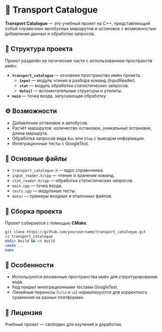 
# 🚌 Transport Catalogue

**Transport Catalogue** — это учебный проект на C++, представляющий собой справочник автобусных маршрутов и остановок с возможностью добавления данных и обработки запросов.

## 📂 Структура проекта

Проект разделён на логические части с использованием пространств имён:
- **`transport_catalogue`** — основное пространство имён проекта.
  - **`input`** — модуль чтения и разбора команд (InputReader).
  - **`stat`** — модуль обработки статистических запросов.
  - **`detail`** — вспомогательные структуры и утилиты.
- **`main`** — точка входа, запускающая обработку.

## ⚙️ Возможности

- Добавление остановок и автобусов.
- Расчёт маршрутов: количество остановок, уникальные остановки, длина маршрута.
- Обработка запросов вида `Bus` или `Stop` с выводом информации.
- Интеграционные тесты с GoogleTest.

## 📁 Основные файлы

- `transport_catalogue.h` — ядро справочника.
- `input_reader.h/cpp` — чтение и хранение команд.
- `stat_reader.h/cpp` — обработка статистических запросов.
- `main.cpp` — точка входа.
- `tests.cpp` — модульные тесты.
- `data/` — примеры входных и эталонных файлов.

## 🚦 Сборка проекта

Проект собирается с помощью **CMake**.

```bash
git clone https://github.com/yourusername/transport_catalogue.git
cd transport_catalogue
mkdir build && cd build
cmake ..
make
```
## 📌 Особенности

- Используются вложенные пространства имён для структурирования кода.
- Код покрыт интеграционными тестами GoogleTest.
- Линейные переносы (`\r\n` и `\n`) нормализуются для корректного сравнения на разных платформах.

## 📜 Лицензия

Учебный проект — свободен для изучения и доработки.
